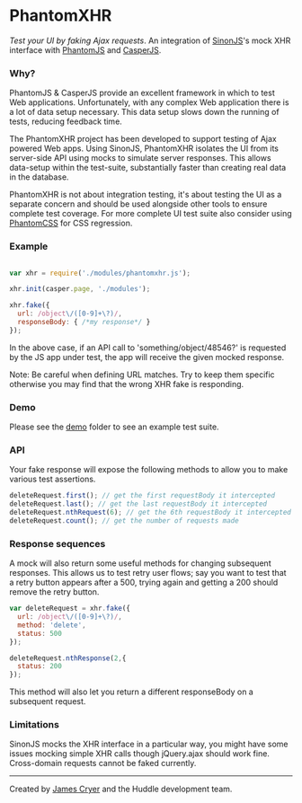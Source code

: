 PhantomXHR
==========

*Test your UI by faking Ajax requests*. An integration of [SinonJS](http://sinonjs.org/)'s mock XHR interface with [PhantomJS](http://github.com/ariya/phantomjs/) and [CasperJS](http://github.com/n1k0/casperjs).

### Why?

PhantomJS & CasperJS provide an excellent framework in which to test Web applications.  Unfortunately, with any complex Web application there is a lot of data setup necessary.  This data setup slows down the running of tests, reducing feedback time.

The PhantomXHR project has been developed to support testing of Ajax powered Web apps. Using SinonJS, PhantomXHR isolates the UI from its server-side API using mocks to simulate server responses. This allows data-setup within the test-suite, substantially faster than creating real data in the database.

PhantomXHR is not about integration testing, it's about testing the UI as a separate concern and should be used alongside other tools to ensure complete test coverage. For more complete UI test suite also consider using [PhantomCSS](/Huddle/PhantomCSS) for CSS regression.

### Example

```javascript

var xhr = require('./modules/phantomxhr.js');

xhr.init(casper.page, './modules');

xhr.fake({
  url: /object\/([0-9]+\?)/,
  responseBody: { /*my response*/ }
});
```

In the above case, if an API call to 'something/object/48546?' is requested by the JS app under test, the app will receive the given mocked response.

Note: Be careful when defining URL matches. Try to keep them specific otherwise you may find that the wrong XHR fake is responding.

### Demo

Please see the [demo](/demo) folder to see an example test suite.

### API

Your fake response will expose the following methods to allow you to make various test assertions.

```javascript
deleteRequest.first(); // get the first requestBody it intercepted
deleteRequest.last(); // get the last requestBody it intercepted
deleteRequest.nthRequest(6); // get the 6th requestBody it intercepted
deleteRequest.count(); // get the number of requests made
```

### Response sequences

A mock will also return some useful methods for changing subsequent responses.  This allows us to test retry user flows; say you want to test that a retry button appears after a 500, trying again and getting a 200 should remove the retry button.

```javascript
var deleteRequest = xhr.fake({
  url: /object\/([0-9]+\?)/,
  method: 'delete',
  status: 500
});

deleteRequest.nthResponse(2,{
  status: 200
});
```

This method will also let you return a different responseBody on a subsequent request.

### Limitations

SinonJS mocks the XHR interface in a particular way, you might have some issues mocking simple XHR calls though jQuery.ajax should work fine.  Cross-domain requests cannot be faked currently.


--------------------------------------

Created by [James Cryer](https://github.com/jamescryer) and the Huddle development team.
